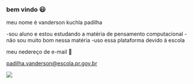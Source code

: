 ### bem vindo 😃

meu nome é vanderson kuchla padilha

-sou aluno e estou estudando a matéria de pensamento computacional
-não sou muito bom nessa matéria
-uso essa plataforma devido á escola

meu nedereço de e-mail 📧

padilha.vanderson@escola.pr.gov.br








![](https://media1.tenor.com/m/57A_P4TMajYAAAAd/spongebob.gif)
